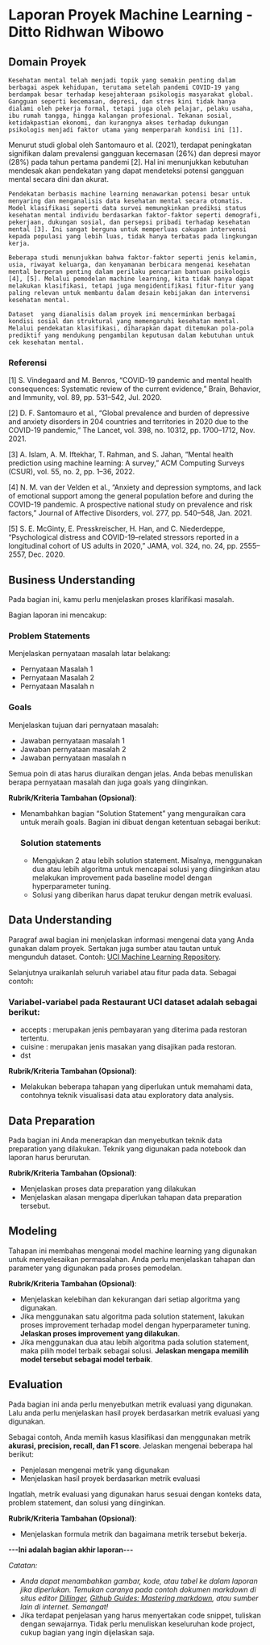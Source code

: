 # Laporan Proyek Machine Learning - Ditto Ridhwan Wibowo

## Domain Proyek

    Kesehatan mental telah menjadi topik yang semakin penting dalam berbagai aspek kehidupan, terutama setelah pandemi COVID-19 yang berdampak besar terhadap kesejahteraan psikologis masyarakat global. Gangguan seperti kecemasan, depresi, dan stres kini tidak hanya dialami oleh pekerja formal, tetapi juga oleh pelajar, pelaku usaha, ibu rumah tangga, hingga kalangan profesional. Tekanan sosial, ketidakpastian ekonomi, dan kurangnya akses terhadap dukungan psikologis menjadi faktor utama yang memperparah kondisi ini [1].
    
   Menurut studi global oleh Santomauro et al. (2021), terdapat peningkatan signifikan dalam prevalensi gangguan kecemasan (26%) dan depresi mayor (28%) pada tahun pertama pandemi [2]. Hal ini menunjukkan kebutuhan mendesak akan pendekatan yang dapat mendeteksi potensi gangguan mental secara dini dan akurat.
    
    Pendekatan berbasis machine learning menawarkan potensi besar untuk menyaring dan menganalisis data kesehatan mental secara otomatis. Model klasifikasi seperti data survei memungkinkan prediksi status kesehatan mental individu berdasarkan faktor-faktor seperti demografi, pekerjaan, dukungan sosial, dan persepsi pribadi terhadap kesehatan mental [3]. Ini sangat berguna untuk memperluas cakupan intervensi kepada populasi yang lebih luas, tidak hanya terbatas pada lingkungan kerja.

    Beberapa studi menunjukkan bahwa faktor-faktor seperti jenis kelamin, usia, riwayat keluarga, dan kenyamanan berbicara mengenai kesehatan mental berperan penting dalam perilaku pencarian bantuan psikologis [4], [5]. Melalui pemodelan machine learning, kita tidak hanya dapat melakukan klasifikasi, tetapi juga mengidentifikasi fitur-fitur yang paling relevan untuk membantu dalam desain kebijakan dan intervensi kesehatan mental.
    
    Dataset  yang dianalisis dalam proyek ini mencerminkan berbagai kondisi sosial dan struktural yang memengaruhi kesehatan mental. Melalui pendekatan klasifikasi, diharapkan dapat ditemukan pola-pola prediktif yang mendukung pengambilan keputusan dalam kebutuhan untuk cek kesehatan mental.
    
### Referensi
[1] S. Vindegaard and M. Benros, “COVID-19 pandemic and mental health consequences: Systematic review of the current evidence,” Brain, Behavior, and Immunity, vol. 89, pp. 531–542, Jul. 2020.

[2] D. F. Santomauro et al., “Global prevalence and burden of depressive and anxiety disorders in 204 countries and territories in 2020 due to the COVID-19 pandemic,” The Lancet, vol. 398, no. 10312, pp. 1700–1712, Nov. 2021.

[3] A. Islam, A. M. Iftekhar, T. Rahman, and S. Jahan, “Mental health prediction using machine learning: A survey,” ACM Computing Surveys (CSUR), vol. 55, no. 2, pp. 1–36, 2022.

[4] N. M. van der Velden et al., “Anxiety and depression symptoms, and lack of emotional support among the general population before and during the COVID-19 pandemic. A prospective national study on prevalence and risk factors,” Journal of Affective Disorders, vol. 277, pp. 540–548, Jan. 2021.

[5] S. E. McGinty, E. Presskreischer, H. Han, and C. Niederdeppe, “Psychological distress and COVID-19–related stressors reported in a longitudinal cohort of US adults in 2020,” JAMA, vol. 324, no. 24, pp. 2555–2557, Dec. 2020.

## Business Understanding

Pada bagian ini, kamu perlu menjelaskan proses klarifikasi masalah.

Bagian laporan ini mencakup:

### Problem Statements

Menjelaskan pernyataan masalah latar belakang:
- Pernyataan Masalah 1
- Pernyataan Masalah 2
- Pernyataan Masalah n

### Goals

Menjelaskan tujuan dari pernyataan masalah:
- Jawaban pernyataan masalah 1
- Jawaban pernyataan masalah 2
- Jawaban pernyataan masalah n

Semua poin di atas harus diuraikan dengan jelas. Anda bebas menuliskan berapa pernyataan masalah dan juga goals yang diinginkan.

**Rubrik/Kriteria Tambahan (Opsional)**:
- Menambahkan bagian “Solution Statement” yang menguraikan cara untuk meraih goals. Bagian ini dibuat dengan ketentuan sebagai berikut: 

    ### Solution statements
    - Mengajukan 2 atau lebih solution statement. Misalnya, menggunakan dua atau lebih algoritma untuk mencapai solusi yang diinginkan atau melakukan improvement pada baseline model dengan hyperparameter tuning.
    - Solusi yang diberikan harus dapat terukur dengan metrik evaluasi.

## Data Understanding
Paragraf awal bagian ini menjelaskan informasi mengenai data yang Anda gunakan dalam proyek. Sertakan juga sumber atau tautan untuk mengunduh dataset. Contoh: [UCI Machine Learning Repository](https://archive.ics.uci.edu/ml/datasets/Restaurant+%26+consumer+data).

Selanjutnya uraikanlah seluruh variabel atau fitur pada data. Sebagai contoh:  

### Variabel-variabel pada Restaurant UCI dataset adalah sebagai berikut:
- accepts : merupakan jenis pembayaran yang diterima pada restoran tertentu.
- cuisine : merupakan jenis masakan yang disajikan pada restoran.
- dst

**Rubrik/Kriteria Tambahan (Opsional)**:
- Melakukan beberapa tahapan yang diperlukan untuk memahami data, contohnya teknik visualisasi data atau exploratory data analysis.

## Data Preparation
Pada bagian ini Anda menerapkan dan menyebutkan teknik data preparation yang dilakukan. Teknik yang digunakan pada notebook dan laporan harus berurutan.

**Rubrik/Kriteria Tambahan (Opsional)**: 
- Menjelaskan proses data preparation yang dilakukan
- Menjelaskan alasan mengapa diperlukan tahapan data preparation tersebut.

## Modeling
Tahapan ini membahas mengenai model machine learning yang digunakan untuk menyelesaikan permasalahan. Anda perlu menjelaskan tahapan dan parameter yang digunakan pada proses pemodelan.

**Rubrik/Kriteria Tambahan (Opsional)**: 
- Menjelaskan kelebihan dan kekurangan dari setiap algoritma yang digunakan.
- Jika menggunakan satu algoritma pada solution statement, lakukan proses improvement terhadap model dengan hyperparameter tuning. **Jelaskan proses improvement yang dilakukan**.
- Jika menggunakan dua atau lebih algoritma pada solution statement, maka pilih model terbaik sebagai solusi. **Jelaskan mengapa memilih model tersebut sebagai model terbaik**.

## Evaluation
Pada bagian ini anda perlu menyebutkan metrik evaluasi yang digunakan. Lalu anda perlu menjelaskan hasil proyek berdasarkan metrik evaluasi yang digunakan.

Sebagai contoh, Anda memiih kasus klasifikasi dan menggunakan metrik **akurasi, precision, recall, dan F1 score**. Jelaskan mengenai beberapa hal berikut:
- Penjelasan mengenai metrik yang digunakan
- Menjelaskan hasil proyek berdasarkan metrik evaluasi

Ingatlah, metrik evaluasi yang digunakan harus sesuai dengan konteks data, problem statement, dan solusi yang diinginkan.

**Rubrik/Kriteria Tambahan (Opsional)**: 
- Menjelaskan formula metrik dan bagaimana metrik tersebut bekerja.

**---Ini adalah bagian akhir laporan---**

_Catatan:_
- _Anda dapat menambahkan gambar, kode, atau tabel ke dalam laporan jika diperlukan. Temukan caranya pada contoh dokumen markdown di situs editor [Dillinger](https://dillinger.io/), [Github Guides: Mastering markdown](https://guides.github.com/features/mastering-markdown/), atau sumber lain di internet. Semangat!_
- Jika terdapat penjelasan yang harus menyertakan code snippet, tuliskan dengan sewajarnya. Tidak perlu menuliskan keseluruhan kode project, cukup bagian yang ingin dijelaskan saja.

